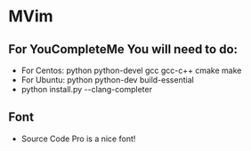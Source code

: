 # MVim
## For YouCompleteMe You will need to do:
* For Centos: python python-devel gcc gcc-c++ cmake make
* For Ubuntu: python python-dev build-essential
* python install.py --clang-completer
## Font
* Source Code Pro is a nice font! 
